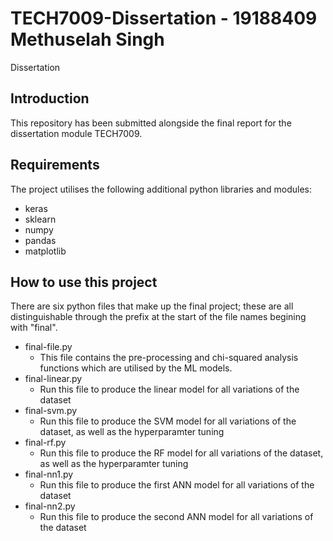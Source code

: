 # TECH7009-Dissertation - 19188409 Methuselah Singh
Dissertation

## Introduction

This repository has been submitted alongside the final report for the dissertation module TECH7009.

## Requirements

The project utilises the following additional python libraries and modules:

* keras
* sklearn
* numpy
* pandas
* matplotlib

## How to use this project

There are six python files that make up the final project; these are all distinguishable through the prefix at the start of the file names begining with "final".

* final-file.py
  * This file contains the pre-processing and chi-squared analysis functions which are utilised by the ML models.
* final-linear.py
  * Run this file to produce the linear model for all variations of the dataset
* final-svm.py
  * Run this file to produce the SVM model for all variations of the dataset, as well as the hyperparamter tuning
* final-rf.py
  * Run this file to produce the RF model for all variations of the dataset, as well as the hyperparamter tuning
* final-nn1.py
  * Run this file to produce the first ANN model for all variations of the dataset
* final-nn2.py
  * Run this file to produce the second ANN model for all variations of the dataset
